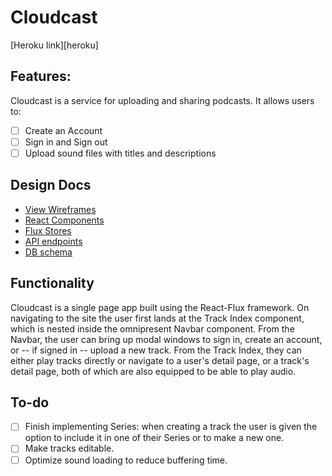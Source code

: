 # Cloudcast

[Heroku link][heroku]

[Cloudcast]: http://www.cloud-cast.herokuapp.com

## Features:

Cloudcast is a service for uploading and sharing podcasts. It allows users to:

<!-- This is a Markdown checklist. Use it to keep track of your
progress. Put an x between the brackets for a checkmark: [x] -->

- [ ] Create an Account
- [ ] Sign in and Sign out
- [ ] Upload sound files with titles and descriptions

## Design Docs
* [View Wireframes][views]
* [React Components][components]
* [Flux Stores][stores]
* [API endpoints][api-endpoints]
* [DB schema][schema]

[views]: ./project-docs/docs/views.md
[components]: ./project-docs/docs/components.md
[stores]: ./project-docs/docs/stores.md
[api-endpoints]: ./project-docs/docs/api-endpoints.md
[schema]: ./project-docs/docs/schema.md

## Functionality

Cloudcast is a single page app built using the React-Flux framework. On navigating to the site the user first lands at the Track Index component, which is nested inside the omnipresent Navbar component. From the Navbar, the user can bring up modal windows to sign in, create an account, or -- if signed in -- upload a new track. From the Track Index, they can either play tracks directly or navigate to a user's detail page, or a track's detail page, both of which are also equipped to be able to play audio.

## To-do

- [ ] Finish implementing Series: when creating a track the user is given the option to include it in one of their Series or to make a new one.
- [ ] Make tracks editable.
- [ ] Optimize sound loading to reduce buffering time.
